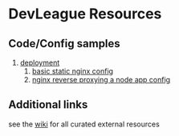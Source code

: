 # DevLeague Resources

## Code/Config samples

1. [deployment](/deployment)
    1. [basic static nginx config](/deployment/basic-static-nginx)
    1. [nginx reverse proxying a node app config](/deployment/nginx-node-app)

## Additional links

see the [wiki](/wiki) for all curated external resources
